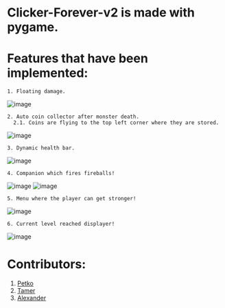 # Clicker-Forever-v2 is made with pygame.

# Features that have been implemented:
    1. Floating damage.
  ![image](https://github.com/kumchovylcho/clicker-game-v2/assets/111090547/483b4c96-a04f-4327-9bb7-72be762a84d3)

    2. Auto coin collector after monster death.
      2.1. Coins are flying to the top left corner where they are stored.
  ![image](https://github.com/kumchovylcho/clicker-game-v2/assets/111090547/643952b3-978d-48a8-a025-0de73ba85e78)

    3. Dynamic health bar.
  ![image](https://github.com/kumchovylcho/clicker-game-v2/assets/111090547/f0ae75c1-7779-4133-a94e-1c374617e390)

    4. Companion which fires fireballs!
  ![image](https://github.com/kumchovylcho/clicker-game-v2/assets/111090547/171a3b76-f8ee-41d6-9b49-8cb0e1bb0e90)
  ![image](https://github.com/kumchovylcho/clicker-game-v2/assets/111090547/02525136-e411-47b8-bf99-e0c4ee8e837d)

    5. Menu where the player can get stronger!
  ![image](https://github.com/kumchovylcho/clicker-game-v2/assets/111090547/adbb52ba-2fd3-486a-94ce-ff529bbd53e8)

    6. Current level reached displayer!
  ![image](https://github.com/kumchovylcho/clicker-game-v2/assets/111090547/3782a187-0137-4899-94f9-d2069603f2db)



# Contributors:
  1. [Petko](https://github.com/petko-todorov)
  2. [Tamer](https://github.com/kumchovylcho)
  3. [Alexander](https://github.com/AlexanderBedrosyan)
